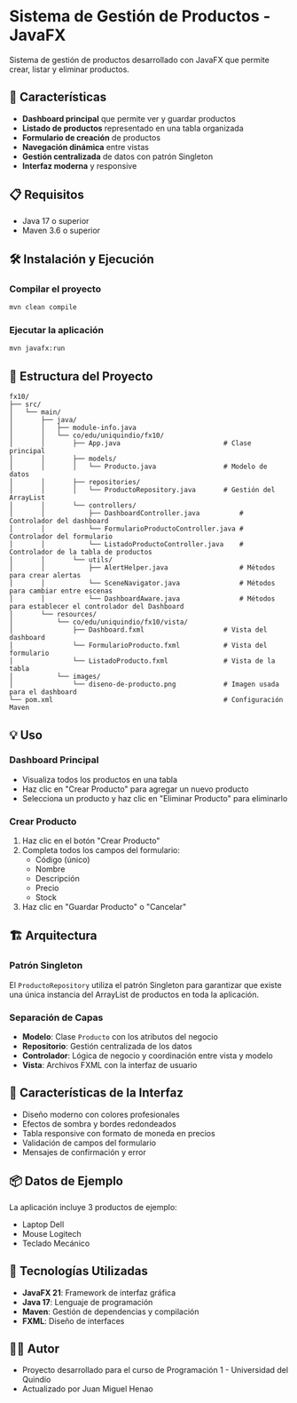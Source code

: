 # Sistema de Gestión de Productos - JavaFX

Sistema de gestión de productos desarrollado con JavaFX que permite crear, listar y eliminar productos.

## 🚀 Características

- **Dashboard principal** que permite ver y guardar productos
- **Listado de productos** representado en una tabla organizada
- **Formulario de creación** de productos
- **Navegación dinámica** entre vistas
- **Gestión centralizada** de datos con patrón Singleton
- **Interfaz moderna** y responsive

## 📋 Requisitos

- Java 17 o superior
- Maven 3.6 o superior

## 🛠️ Instalación y Ejecución

### Compilar el proyecto

```bash
mvn clean compile
```

### Ejecutar la aplicación

```bash
mvn javafx:run
```

## 📁 Estructura del Proyecto

```
fx10/
├── src/
│   └── main/
│       ├── java/
│       │   ├── module-info.java
│       │   └── co/edu/uniquindio/fx10/
│       │       ├── App.java                          # Clase principal
│       │       ├── models/
│       │       │   └── Producto.java                 # Modelo de datos
│       │       ├── repositories/
│       │       │   └── ProductoRepository.java       # Gestión del ArrayList
│       │       └── controllers/
│       │           ├── DashboardController.java          # Controlador del dashboard
│       │           └── FormularioProductoController.java # Controlador del formulario
│       │           └── ListadoProductoController.java    # Controlador de la tabla de productos
│       │       └── utils/
│       │           ├── AlertHelper.java                  # Métodos para crear alertas 
│       │           └── SceneNavigator.java               # Métodos para cambiar entre escenas
│       │           └── DashboardAware.java               # Métodos para establecer el controlador del Dashboard
│       └── resources/
│           └── co/edu/uniquindio/fx10/vista/
│               ├── Dashboard.fxml                    # Vista del dashboard
│               └── FormularioProducto.fxml           # Vista del formulario
│               └── ListadoProducto.fxml              # Vista de la tabla
│           └── images/
│               └── diseno-de-producto.png            # Imagen usada para el dashboard
└── pom.xml                                           # Configuración Maven
```

## 💡 Uso

### Dashboard Principal

- Visualiza todos los productos en una tabla
- Haz clic en "Crear Producto" para agregar un nuevo producto
- Selecciona un producto y haz clic en "Eliminar Producto" para eliminarlo

### Crear Producto

1. Haz clic en el botón "Crear Producto"
2. Completa todos los campos del formulario:
   - Código (único)
   - Nombre
   - Descripción
   - Precio
   - Stock
3. Haz clic en "Guardar Producto" o "Cancelar"

## 🏗️ Arquitectura

### Patrón Singleton
El `ProductoRepository` utiliza el patrón Singleton para garantizar que existe una única instancia del ArrayList de productos en toda la aplicación.

### Separación de Capas
- **Modelo**: Clase `Producto` con los atributos del negocio
- **Repositorio**: Gestión centralizada de los datos
- **Controlador**: Lógica de negocio y coordinación entre vista y modelo
- **Vista**: Archivos FXML con la interfaz de usuario

## 🎨 Características de la Interfaz

- Diseño moderno con colores profesionales
- Efectos de sombra y bordes redondeados
- Tabla responsive con formato de moneda en precios
- Validación de campos del formulario
- Mensajes de confirmación y error

## 📦 Datos de Ejemplo

La aplicación incluye 3 productos de ejemplo:
- Laptop Dell
- Mouse Logitech
- Teclado Mecánico

## 🔧 Tecnologías Utilizadas

- **JavaFX 21**: Framework de interfaz gráfica
- **Java 17**: Lenguaje de programación
- **Maven**: Gestión de dependencias y compilación
- **FXML**: Diseño de interfaces

## 👨‍💻 Autor

- Proyecto desarrollado para el curso de Programación 1 - Universidad del Quindío
- Actualizado por Juan Miguel Henao

